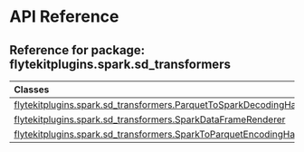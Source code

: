 # API Reference

## Reference for package: flytekitplugins.spark.sd_transformers

| Classes  |
| :------------- |
| [flytekitplugins.spark.sd_transformers.ParquetToSparkDecodingHandler](flytekitplugins_spark_sd_transformers_parquettosparkdecodinghandler) |
| [flytekitplugins.spark.sd_transformers.SparkDataFrameRenderer](flytekitplugins_spark_sd_transformers_sparkdataframerenderer) |
| [flytekitplugins.spark.sd_transformers.SparkToParquetEncodingHandler](flytekitplugins_spark_sd_transformers_sparktoparquetencodinghandler) |

